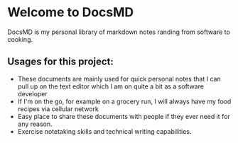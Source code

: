 # Welcome to DocsMD

DocsMD is my personal library of markdown notes randing from software to cooking.

## Usages for this project:

- These documents are mainly used for quick personal notes that I can pull up on the text editor which I am on quite a bit as a software developer
- If I'm on the go, for example on a grocery run, I will always have my food recipes via cellular network
- Easy place to share these documents with people if they ever need it for any reason.
- Exercise notetaking skills and technical writing capabilities.
